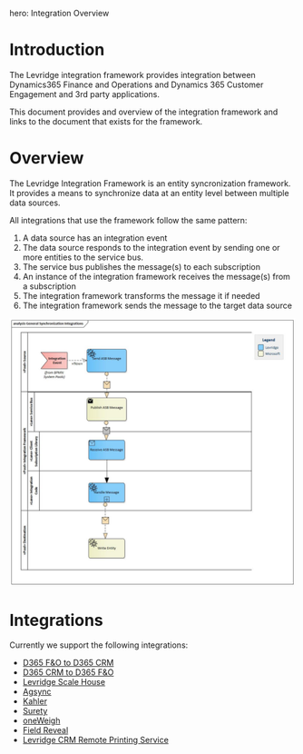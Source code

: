 ﻿hero: Integration Overview

# Introduction
The Levridge integration framework provides integration between Dynamics365 Finance and Operations
and Dynamics 365 Customer Engagement and 3rd party applications.

This document provides and overview of the integration framework and links to the document
that exists for the framework.

# Overview
The Levridge Integration Framework is an entity syncronization framework. 
It provides a means to synchronize data at an entity level between multiple data sources.

All integrations that use the framework follow the same pattern:
  1. A data source has an integration event
  2. The data source responds to the integration event by sending one or more entities to the service bus.
  3. The service bus publishes the message(s) to each subscription
  4. An instance of the integration framework receives the message(s) from a subscription
  5. The integration framework transforms the message it if needed
  6. The integration framework sends the message to the target data source

![General Entity Integration Pattern.](./assets/images/GeneralSynchronizationIntegrations.jpg "General Entity Integartion Pattern")


# Integrations

Currently we support the following integrations:  

 - [D365 F&O to D365 CRM](./D365-F&O-to-D365-CRM.md)
 - [D365 CRM to D365 F&O](./D365-CRM-to-D365-F&O.md)
 - [Levridge Scale House](./scale.md)
 - [Agsync](./Agsync.md)
 - [Kahler](./Kahler.md)
 - [Surety](./Surety.md)
 - [oneWeigh](./oneWeigh.md)
 - [Field Reveal](./Field-Reveal.md)
 - [Levridge CRM Remote Printing Service](./Levridge-CRM-Remote-Printing-Service.md)
